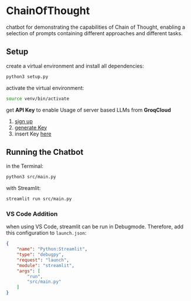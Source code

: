 # ChainOfThought
chatbot for demonstrating the capabilities of Chain of Thought, enabling a selection of prompts containing different approaches and different tasks.

## Setup
create a virtual environment and install all dependencies:
```bash
python3 setup.py
```
activate the virtual environment:
```bash
source venv/bin/activate
```
get **API Key** to enable Usage of server based LLMs from **GroqCloud**
1. [sign up](https://console.groq.com/login)
2. [generate Key](https://console.groq.com/keys)
3. insert Key [here](https://github.com/BeneHTWG/ChainOfThought/blob/main/src/main.py#L41)

## Running the Chatbot
in the Terminal:
```bash
python3 src/main.py
```
with Streamlit:
```bash
streamlit run src/main.py
```
### VS Code Addition
when using VS Code, streamlit can be run in Debugmode.
Therefore, add this configuration to `launch.json`:
```json
{
    "name": "Python:Streamlit",
    "type": "debugpy",
    "request": "launch",
    "module": "streamlit",
    "args": [
        "run",
        "src/main.py"
    ]
}
```

